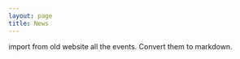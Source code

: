 ```yaml
---
layout: page
title: News
---
```


import from old website all the events. Convert them to markdown.
